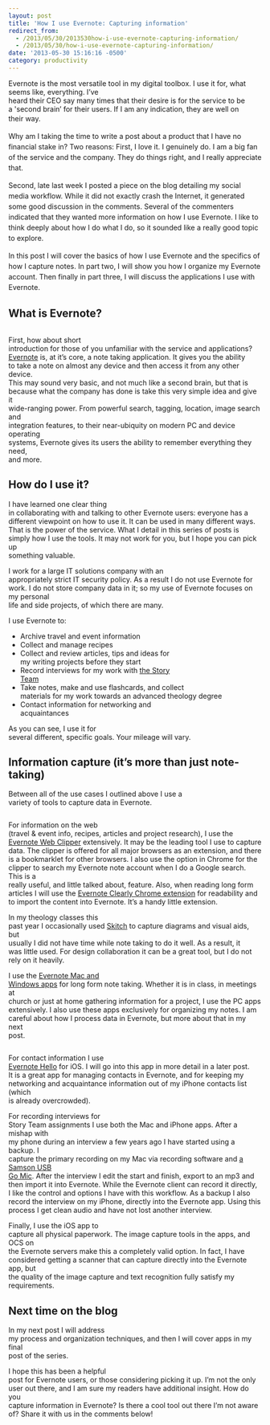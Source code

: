 ```yaml
---
layout: post
title: 'How I use Evernote: Capturing information'
redirect_from:
  - /2013/05/30/2013530how-i-use-evernote-capturing-information/
  - /2013/05/30/how-i-use-evernote-capturing-information/
date: '2013-05-30 15:16:16 -0500'
category: productivity
---
```

<p>Evernote is the most versatile tool in my digital toolbox. I use it for, what seems like, everything. I’ve<br />
heard their CEO say many times that their desire is for the service to be a 'second brain’ for their users. If I am any indication, they are well on their <span style="line-height: 1.5em;">way.</span></p>
<p class="MsoNormal">Why am I taking the time to <span style="line-height: 1.5em;">write a post about a product that I have no financial stake in? Two reasons: </span><span style="line-height: 1.5em;">First, I love it. I genuinely do. I am a big fan of the service and the </span><span style="line-height: 1.5em;">company. They do things right, and I really appreciate that.</span></p>
<p class="MsoNormal">Second, late last week I posted <span style="line-height: 1.5em;">a piece on the blog detailing my social media workflow. While it did not </span><span style="line-height: 1.5em;">exactly crash the Internet, it generated some good discussion in the comments. </span><span style="line-height: 1.5em;">Several of the commenters indicated that they wanted more information on how I </span><span style="line-height: 1.5em;">use Evernote. I like to think deeply about how I do what I do, so it sounded </span><span style="line-height: 1.5em;">like a really good topic to explore.</span></p>
<p class="MsoNormal">In this post I will cover the <span style="line-height: 1.5em;">basics of how I use Evernote and the specifics of how I capture notes. In part </span><span style="line-height: 1.5em;">two, I will show you how I organize my Evernote account. Then finally in part </span><span style="line-height: 1.5em;">three, I will discuss the applications I use with Evernote.</span></p>
<h2>What is Evernote?</h2>
<p><img alt="" src="http://brianlundin.com/wp-content/uploads/2013/05/logo.png" /></p>
<p class="MsoNormal">First, how about short<br />
introduction for those of you unfamiliar with the service and applications?<br />
<a href="http://evernote.com/">Evernote</a> is, at it’s core, a note taking application. It gives you the ability<br />
to take a note on almost any device and then access it from any other device.<br />
This may sound very basic, and not much like a second brain, but that is<br />
because what the company has done is take this very simple idea and give it<br />
wide-ranging power. From powerful search, tagging, location, image search and<br />
integration features, to their near-ubiquity on modern PC and device operating<br />
systems, Evernote gives its users the ability to remember everything they need,<br />
and more.</p>
<h2>How do I use it?</h2>
<p class="MsoNormal">I have learned one clear thing<br />
in collaborating with and talking to other Evernote users: everyone has a<br />
different viewpoint on how to use it. It can be used in many different ways.<br />
That is the power of the service. What I detail in this series of posts is<br />
simply how I use the tools. It may not work for you, but I hope you can pick up<br />
something valuable.</p>
<p class="MsoNormal">I work for a large IT solutions company with an<br />
appropriately strict IT security policy. As a result I do not use Evernote for<br />
work. I do not store company data in it; so my use of Evernote focuses on my personal<br />
life and side projects, of which there are many.</p>
<p class="MsoNormal">I use Evernote to:</p>
<ul>
<li><!--[if !supportLists]-->Archive travel and event information</li>
<li><!--[if !supportLists]-->Collect and manage recipes</li>
<li><!--[if !supportLists]-->Collect and review articles, tips and ideas for<br />
my writing projects before they start</li>
<li><!--[if !supportLists]-->Record interviews for my work with <a href="http://austinstone.org/stories/stories-main">the Story<br />
Team</a></li>
<li><!--[if !supportLists]-->Take notes, make and use flashcards, and collect<br />
materials for my work towards an advanced theology degree</li>
<li><!--[if !supportLists]-->Contact information for networking and<br />
acquaintances</li>
</ul>
<p class="MsoNormal">As you can see, I use it for<br />
several different, specific goals. Your mileage will vary.</p>
<h2>Information capture (it’s more than just note-taking)</h2>
<p class="MsoNormal">Between all of the use cases I outlined above I use a<br />
variety of tools to capture data in Evernote.</p>
<p><img alt="" src="http://brianlundin.com/wp-content/uploads/2013/05/web_clipper-75.png" /></p>
<p class="MsoNormal">For information on the web<br />
(travel &amp; event info, recipes, articles and project research), I use the<br />
<a href="http://evernote.com/webclipper/">Evernote Web Clipper</a> extensively. It may be the leading tool I use to capture<br />
data. The clipper is offered for all major browsers as an extension, and there<br />
is a bookmarklet for other browsers. I also use the option in Chrome for the<br />
clipper to search my Evernote note account when I do a Google search. This is a<br />
really useful, and little talked about, feature. Also, when reading long form<br />
articles I will use the <a href="http://evernote.com/clearly/">Evernote Clearly Chrome extension</a> for readability and<br />
to import the content into Evernote. It’s a handy little extension.</p>
<p class="MsoNormal">In my theology classes this<br />
past year I occasionally used <a href="http://evernote.com/skitch/">Skitch</a> to capture diagrams and visual aids, but<br />
usually I did not have time while note taking to do it well. As a result, it<br />
was little used. For design collaboration it can be a great tool, but I do not<br />
rely on it heavily.</p>
<p class="MsoNormal">I use the <a href="http://evernote.com/evernote/">Evernote Mac and<br />
Windows apps</a> for long form note taking. Whether it is in class, in meetings at<br />
church or just at home gathering information for a project, I use the PC apps<br />
extensively. I also use these apps exclusively for organizing my notes. I am<br />
careful about how I process data in Evernote, but more about that in my next<br />
post.</p>
<p><img alt="" src="http://brianlundin.com/wp-content/uploads/2013/05/hello-75.png" /></p>
<p class="MsoNormal">For contact information I use<br />
<a href="http://evernote.com/hello/">Evernote Hello</a> for iOS. I will go into this app in more detail in a later post.<br />
It is a great app for managing contacts in Evernote, and for keeping my<br />
networking and acquaintance information out of my iPhone contacts list (which<br />
is already overcrowded).</p>
<p class="MsoNormal">For recording interviews for<br />
Story Team assignments I use both the Mac and iPhone apps. After a mishap with<br />
my phone during an interview a few years ago I have started using a backup. I<br />
capture the primary recording on my Mac via recording software and <a href="ttp://www.amazon.com/gp/product/B001R76D42/ref=as_li_ss_tl?ie=UTF8&amp;camp=1789&amp;creative=390957&amp;creativeASIN=B001R76D42&amp;linkCode=as2&amp;tag=blundin-20">a Samson USB<br />
Go Mic</a>. After the interview I edit the start and finish, export to an mp3 and<br />
then import it into Evernote. While the Evernote client can record it directly,<br />
I like the control and options I have with this workflow. As a backup I also<br />
record the interview on my iPhone, directly into the Evernote app. Using this<br />
process I get clean audio and have not lost another interview.</p>
<p class="MsoNormal">Finally, I use the iOS app to<br />
capture all physical paperwork. The image capture tools in the apps, and OCS on<br />
the Evernote servers make this a completely valid option. In fact, I have<br />
considered getting a scanner that can capture directly into the Evernote app, but<br />
the quality of the image capture and text recognition fully satisfy my<br />
requirements.</p>
<h2>Next time on the blog</h2>
<p class="MsoNormal">In my next post I will address<br />
my process and organization techniques, and then I will cover apps in my final<br />
post of the series.</p>
<p class="MsoNormal">I hope this has been a helpful<br />
post for Evernote users, or those considering picking it up. I’m not the only<br />
user out there, and I am sure my readers have additional insight. How do you<br />
capture information in Evernote? Is there a cool tool out there I’m not aware<br />
of? Share it with us in the comments below!</p>
<p><!--EndFragment--></p>
